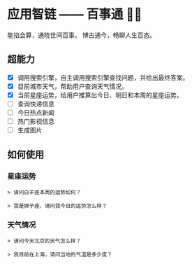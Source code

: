 # 应用智链 —— 百事通 🚀🤖

能掐会算，通晓世间百事。
博古通今，畅聊人生百态。

## 超能力

- [x] 调用搜索引擎，自主调用搜索引擎查找问题，并给出最终答案。
- [x] 目前城市天气，帮助用户查询天气情况。
- [x] 当前星座运势，给用户推算出今日、明日和本周的星座运势。
- [ ] 查询快递信息
- [ ] 今日热点新闻
- [ ] 热门影视信息
- [ ] 生成图片

## 如何使用

### 星座运势

```text
> 请问白羊座本周的运势如何？

> 我是狮子座，请问我今日的运势怎么样？
```

### 天气情况

```text
> 请问今天北京的天气怎么样？

> 我目前在上海，请问当地的气温是多少度？
```
